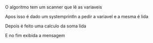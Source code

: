 <p> O algoritmo tem um scanner que lê as variaveis 
<p> Apos isso é dado um systemprintln a pedir a variavel e a mesma é lida 
<p> Depois é feito uma calculo da soma lida
<p> E no fim exibida a mensagem
